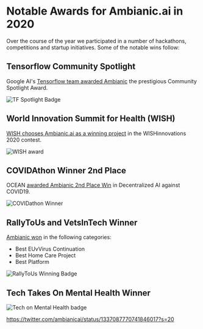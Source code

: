 # Notable Awards for Ambianic.ai in 2020

Over the course of the year we participated in a number of hackathons, competitions and startup initiatives. Some of the notable wins follow:

## Tensorflow Community Spotlight

Google AI's [Tensorflow team awarded Ambianic](https://twitter.com/TensorFlow/status/1291071490062983172) the prestigious Community Spotlight Award.

![TF Spotlight Badge](https://pbs.twimg.com/profile_banners/1195860619284664320/1596827858/600x200)

## World Innovation Summit for Health (WISH) 

[WISH chooses Ambianic.ai as a winning project](https://www.linkedin.com/posts/wishqatar_ambientintelligence-privacy-elderly-activity-6720952003259891712-oYfI) in the WISHinnovations 2020 contest.

![WISH award](https://media-exp1.licdn.com/dms/image/C4E22AQH6uGFgnAlj4A/feedshare-shrink_800-alternative/0?e=1608163200&v=beta&t=7oK3kqq2qx9eSdDoh9VUVhK322o_eSUnvlHitlTo1r4)

## COVIDAthon Winner 2nd Place

OCEAN [awarded Ambianic 2nd Place Win](https://twitter.com/oceanprotocol/status/1280100814531571717?s=20) in Decentralized AI against COVID19.

![COVIDathon Winner](https://pbs.twimg.com/media/EcPUL_bX0AA5RcH?format=jpg&name=small)

## RallyToUs and VetsInTech Winner

[Ambianic won](https://twitter.com/ambianicai/status/1323730194281172993?s=20) in the following categories:
* Best EUvVirus Continuation
* Best Home Care Project
* Best Platform

![RallyToUs Winning Badge](https://pbs.twimg.com/media/El7UzkUXgAA-fp7?format=png&name=360x360)

## Tech Takes On Mental Health Winner

![Tech on Mental Health badge](https://user-images.githubusercontent.com/2234901/101809668-6fa1f300-3add-11eb-928b-83bc5e819a42.png)

https://twitter.com/ambianicai/status/1337087770741846017?s=20
